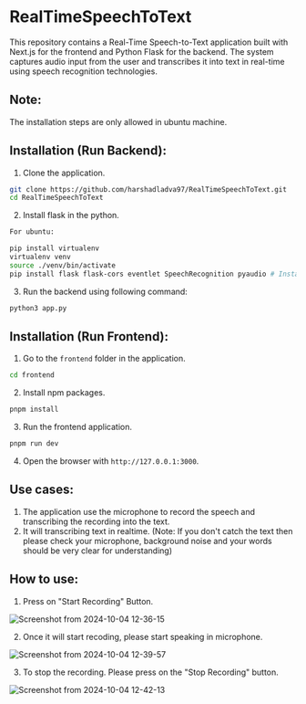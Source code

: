 # RealTimeSpeechToText

This repository contains a Real-Time Speech-to-Text application built with Next.js for the frontend and Python Flask for the backend. The system captures audio input from the user and transcribes it into text in real-time using speech recognition technologies.

## Note:

The installation steps are only allowed in ubuntu machine.

## Installation (Run Backend):

1. Clone the application.

```bash
git clone https://github.com/harshadladva97/RealTimeSpeechToText.git
cd RealTimeSpeechToText
```

2. Install flask in the python.

```bash
For ubuntu:

pip install virtualenv
virtualenv venv
source ./venv/bin/activate
pip install flask flask-cors eventlet SpeechRecognition pyaudio # Install all the required packages.
```

3. Run the backend using following command:

```bash
python3 app.py
```

## Installation (Run Frontend):

1. Go to the `frontend` folder in the application.

```bash
cd frontend
```

2. Install npm packages.

```bash
pnpm install
```

3. Run the frontend application.

```bash
pnpm run dev
```

4. Open the browser with `http://127.0.0.1:3000`.

## Use cases:

1. The application use the microphone to record the speech and transcribing the recording into the text.
2. It will transcribing text in realtime. (Note: If you don't catch the text then please check your microphone, background noise and your words should be very clear for understanding)

## How to use:

1. Press on "Start Recording" Button.

![Screenshot from 2024-10-04 12-36-15](https://github.com/user-attachments/assets/e8a01ed2-29c6-443e-88a0-cff5bf8b7bb8)


2. Once it will start recoding, please start speaking in microphone.

![Screenshot from 2024-10-04 12-39-57](https://github.com/user-attachments/assets/30db6f87-d447-4047-9f92-8d2dccc507d6)


3. To stop the recording. Please press on the "Stop Recording" button.

![Screenshot from 2024-10-04 12-42-13](https://github.com/user-attachments/assets/19189b81-9c1f-4b50-99ff-d958f966261d)
